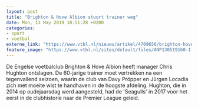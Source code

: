 ```yaml
---
layout: post
title: "Brighton & Hove Albion stuurt trainer weg"
date: Mon, 13 May 2019 10:51:28 +0200
categories: 
- sport 
- voetbal 
externe_link: "https://www.vtbl.nl/nieuws/artikel/4709656/brighton-hove-albion-stuurt-trainer-weg"
feature_image: "https://www.vtbl.nl/sites/default/files/ANP130519168-1.jpg"
---
```


De Engelse voetbalclub Brighton & Hove Albion heeft manager Chris Hughton ontslagen. De 60-jarige trainer moet vertrekken na een tegenvallend seizoen, waarin de club van Davy Pröpper en Jürgen Locadia zich met moeite wist te handhaven in de hoogste afdeling. Hughton, die in 2014 op oudejaarsdag werd aangesteld, had de 'Seagulls' in 2017 voor het eerst in de clubhistorie naar de Premier League geleid.
